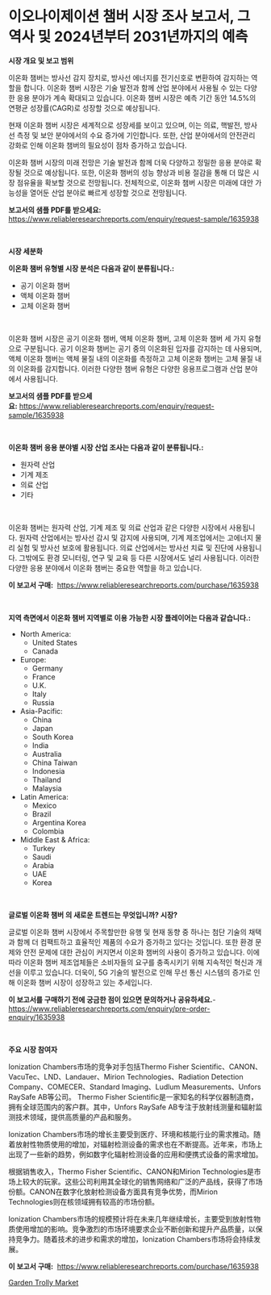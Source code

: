 <p><h1>이오나이제이션 챔버 시장 조사 보고서, 그 역사 및 2024년부터 2031년까지의 예측</h1></p><p><strong>시장 개요 및 보고 범위</strong></p>
<p><p>이온화 챔버는 방사선 감지 장치로, 방사선 에너지를 전기신호로 변환하여 감지하는 역할을 합니다. 이온화 챔버 시장은 기술 발전과 함께 산업 분야에서 사용될 수 있는 다양한 응용 분야가 계속 확대되고 있습니다. 이온화 챔버 시장은 예측 기간 동안 14.5%의 연평균 성장률(CAGR)로 성장할 것으로 예상됩니다. </p><p>현재 이온화 챔버 시장은 세계적으로 성장세를 보이고 있으며, 이는 의료, 핵발전, 방사선 측정 및 보안 분야에서의 수요 증가에 기인합니다. 또한, 산업 분야에서의 안전관리 강화로 인해 이온화 챔버의 필요성이 점차 증가하고 있습니다.</p><p>이온화 챔버 시장의 미래 전망은 기술 발전과 함께 더욱 다양하고 정밀한 응용 분야로 확장될 것으로 예상됩니다. 또한, 이온화 챔버의 성능 향상과 비용 절감을 통해 더 많은 시장 점유율을 확보할 것으로 전망됩니다. 전체적으로, 이온화 챔버 시장은 미래에 대안 가능성을 열어둔 산업 분야로 빠르게 성장할 것으로 전망됩니다.</p></p>
<p><strong>보고서의 샘플 PDF를 받으세요:</strong> <a href="https://www.reliableresearchreports.com/enquiry/request-sample/1635938">https://www.reliableresearchreports.com/enquiry/request-sample/1635938</a></p>
<p>&nbsp;</p>
<p><strong>시장 세분화</strong></p>
<p><strong>이온화 챔버 유형별 시장 분석은 다음과 같이 분류됩니다.:</strong></p>
<p><ul><li>공기 이온화 챔버</li><li>액체 이온화 챔버</li><li>고체 이온화 챔버</li></ul></p>
<p>&nbsp;</p>
<p><p>이온화 챔버 시장은 공기 이온화 챔버, 액체 이온화 챔버, 고체 이온화 챔버 세 가지 유형으로 구분됩니다. 공기 이온화 챔버는 공기 중의 이온화된 입자를 감지하는 데 사용되며, 액체 이온화 챔버는 액체 물질 내의 이온화를 측정하고 고체 이온화 챔버는 고체 물질 내의 이온화를 감지합니다. 이러한 다양한 챔버 유형은 다양한 응용프로그램과 산업 분야에서 사용됩니다.</p></p>
<p><strong>보고서의 샘플 PDF를 받으세요:</strong>&nbsp;<a href="https://www.reliableresearchreports.com/enquiry/request-sample/1635938">https://www.reliableresearchreports.com/enquiry/request-sample/1635938</a></p>
<p>&nbsp;</p>
<p><strong> 이온화 챔버 응용 분야별 시장 산업 조사는 다음과 같이 분류됩니다.:</strong></p>
<p><ul><li>원자력 산업</li><li>기계 제조</li><li>의료 산업</li><li>기타</li></ul></p>
<p>&nbsp;</p>
<p><p>이온화 챔버는 원자력 산업, 기계 제조 및 의료 산업과 같은 다양한 시장에서 사용됩니다. 원자력 산업에서는 방사선 감시 및 감지에 사용되며, 기계 제조업에서는 고에너지 물리 실험 및 방사선 보호에 활용됩니다. 의료 산업에서는 방사선 치료 및 진단에 사용됩니다. 그밖에도 환경 모니터링, 연구 및 교육 등 다른 시장에서도 널리 사용됩니다. 이러한 다양한 응용 분야에서 이온화 챔버는 중요한 역할을 하고 있습니다.</p></p>
<p><strong>이 보고서 구매:</strong>&nbsp; <a href="https://www.reliableresearchreports.com/purchase/1635938">https://www.reliableresearchreports.com/purchase/1635938</a></p>
<p>&nbsp;</p>
<p><strong>지역 측면에서 이온화 챔버 지역별로 이용 가능한 시장 플레이어는 다음과 같습니다.:</strong></p>
<p><ul>
    <li>
        North America:
        <ul>
            <li>United States</li>
            <li>Canada</li>
        </ul>
    </li>
    <li>
        Europe:
        <ul>
            <li>Germany</li>
            <li>France</li>
            <li>U.K.</li>
            <li>Italy</li>
            <li>Russia</li>
        </ul>
    </li>
    <li>
        Asia-Pacific:
        <ul>
            <li>China</li>
            <li>Japan</li>
            <li>South Korea</li>
            <li>India</li>
            <li>Australia</li>
            <li>China Taiwan</li>
            <li>Indonesia</li>
            <li>Thailand</li>
            <li>Malaysia</li>
        </ul>
    </li>
    <li>
        Latin America:
        <ul>
            <li>Mexico</li>
            <li>Brazil</li>
            <li>Argentina Korea</li>
            <li>Colombia</li>
        </ul>
    </li>
    <li>
        Middle East & Africa:
        <ul>
            <li>Turkey</li>
            <li>Saudi</li>
            <li>Arabia</li>
            <li>UAE</li>
            <li>Korea</li>
        </ul>
    </li>
    </ul></p>
<p>&nbsp;</p>
<p><strong>글로벌 이온화 챔버 의 새로운 트렌드는 무엇입니까? 시장?</strong></p>
<p><p>글로벌 이온화 챔버 시장에서 주목할만한 유행 및 현재 동향 중 하나는 첨단 기술의 채택과 함께 더 컴팩트하고 효율적인 제품의 수요가 증가하고 있다는 것입니다. 또한 환경 문제와 안전 문제에 대한 관심이 커지면서 이온화 챔버의 사용이 증가하고 있습니다. 이에 따라 이온화 챔버 제조업체들은 소비자들의 요구를 충족시키기 위해 지속적인 혁신과 개선을 이루고 있습니다. 더욱이, 5G 기술의 발전으로 인해 무선 통신 시스템의 증가로 인해 이온화 챔버 시장이 성장하고 있는 추세입니다.</p></p>
<p><strong>이 보고서를 구매하기 전에 궁금한 점이 있으면 문의하거나 공유하세요.</strong>- <a href="https://www.reliableresearchreports.com/enquiry/pre-order-enquiry/1635938">https://www.reliableresearchreports.com/enquiry/pre-order-enquiry/1635938</a></p>
<p>&nbsp;</p>
<p><strong>주요 시장 참여자</strong></p>
<p><p>Ionization Chambers市场的竞争对手包括Thermo Fisher Scientific、CANON、VacuTec、LND、Landauer、Mirion Technologies、Radiation Detection Company、COMECER、Standard Imaging、Ludlum Measurements、Unfors RaySafe AB等公司。 Thermo Fisher Scientific是一家知名的科学仪器制造商，拥有全球范围内的客户群。其中，Unfors RaySafe AB专注于放射线测量和辐射监测技术领域，提供高质量的产品和服务。</p><p>Ionization Chambers市场的增长主要受到医疗、环境和核能行业的需求推动。随着放射性物质使用的增加，对辐射检测设备的需求也在不断提高。近年来，市场上出现了一些新的趋势，例如数字化辐射检测设备的应用和便携式设备的需求增加。</p><p>根据销售收入，Thermo Fisher Scientific、CANON和Mirion Technologies是市场上较大的玩家。这些公司利用其全球化的销售网络和广泛的产品线，获得了市场份额。CANON在数字化放射检测设备方面具有竞争优势，而Mirion Technologies则在核领域拥有较高的市场份额。</p><p>Ionization Chambers市场的规模预计将在未来几年继续增长，主要受到放射性物质使用增加的影响。竞争激烈的市场环境要求企业不断创新和提升产品质量，以保持竞争力。随着技术的进步和需求的增加，Ionization Chambers市场将会持续发展。</p></p>
<p><strong>이 보고서 구매:</strong>&nbsp;&nbsp;<a href="https://www.reliableresearchreports.com/purchase/1635938">https://www.reliableresearchreports.com/purchase/1635938</a></p>
<p><p><a href="https://view.publitas.com/reportprime-1/garden-trolly-market-research-report-provides-critical-insights-that-can-help-shape-business-development-and-investment-strategies/">Garden Trolly Market</a></p></p>
